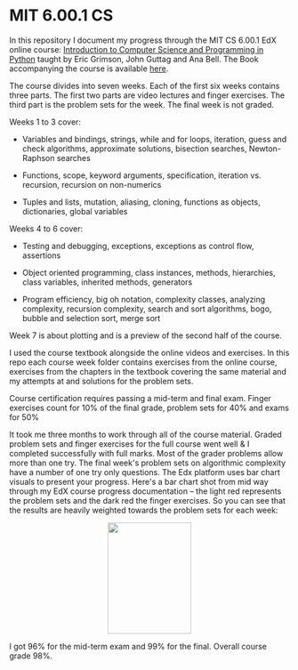 # MIT 6.00.1 CS
In this repository I document my progress through the MIT CS 6.00.1 EdX online course: [Introduction to Computer Science and Programming in Python](https://ocw.mit.edu/courses/electrical-engineering-and-computer-science/6-0001-introduction-to-computer-science-and-programming-in-python-fall-2016/) taught by Eric Grimson, John Guttag and Ana Bell. The Book accompanying the course is available [here](https://mitpress.mit.edu/books/introduction-computation-and-programming-using-python-1). 

The course divides into seven weeks. Each of the first six weeks contains three parts. The first two parts are video lectures and finger exercises. The third part is the problem sets for the week. The final week is not graded. 

Weeks 1 to 3 cover:
  - Variables and bindings, strings, while and for loops, iteration, guess and check algorithms, approximate solutions, bisection searches, Newton-Raphson searches
 
 - Functions, scope, keyword arguments, specification, iteration vs. recursion, recursion on non-numerics

 - Tuples and lists, mutation, aliasing, cloning, functions as objects, dictionaries, global variables
 
Weeks 4 to 6 cover:
 - Testing and debugging, exceptions, exceptions as control flow, assertions

 - Object oriented programming, class instances, methods, hierarchies, class variables, inherited methods, generators

 - Program efficiency, big oh notation, complexity classes, analyzing complexity, recursion complexity, search and sort algorithms, bogo, bubble and selection sort, merge sort
 
Week 7 is about plotting and is a preview of the second half of the course. 

I used the course textbook alongside the online videos and exercises. In this repo each course week folder contains exercises from the online course, exercises from the chapters in the textbook covering the same material and my attempts at and solutions for the problem sets. 

Course certification requires passing a mid-term and final exam. Finger exercises count for 10% of the final grade, problem sets for 40% and exams for 50%

It took me three months to work through all of the course material. Graded problem sets and finger exercises for the full course went well & I completed successfully with full marks. Most of the grader problems allow more than one try. The final week's problem sets on algorithmic complexity have a number of one try only questions. The Edx platform uses bar chart visuals to present your progress. Here's a bar chart shot from mid way through my EdX course progress documentation – the light red represents the problem sets and the dark red the finger exercises. So you can see that the results are heavily weighted towards the problem sets for each week:

<p align="center">
  <kbd>
<img src="https://github.com/ElAwbery/MIT-CS-and-PP/blob/master/Screen%20Shot%202018-06-05%20at%203.03.50%20PM.png" width="150" height="200" >
  </kbd>
</p>

I got 96% for the mid-term exam and 99% for the final. Overall course grade 98%.
